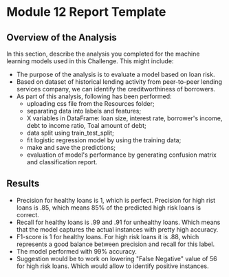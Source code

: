 # Module 12 Report Template

## Overview of the Analysis

In this section, describe the analysis you completed for the machine learning models used in this Challenge. This might include:

* The purpose of the analysis is to evaluate a model based on loan risk.
* Based on dataset of historical lending activity from peer-to-peer lending services company, we can identify the creditworthiness of borrowers.
* As part of this analysis, following has been performed:
	- uploading css file from the Resources folder;
	- separating data into labels and features;
	- X variables in DataFrame: loan size, interest rate, borrower's income, debt to income ratio, Toal amount of debt;
	- data split using train_test_split;
	- fit logistic regression model by using the training data;
	- make and save the predictions;
	- evaluation of model's performance by generating confusion matrix and classification report.

## Results

- Precision for healthy loans is 1, which is perfect. Precision for high rist loans is .85, which means 85% of the predicted high risk loans is correct.
- Recall for healthy loans is .99 and .91 for unhealthy loans. Which means that the model captures the actual instances with pretty high accuracy. 
- F1-score is 1 for healthy loans. For high risk loans it is .88, which represents a good balance between precision and recall for this label. 
- The model performed with 99% accuracy. 
- Suggestion would be to work on lowering "False Negative" value of 56 for high risk loans. Which would allow to identify positive instances.
